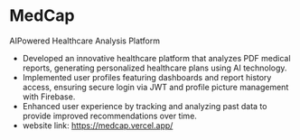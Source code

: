 # MedCap

AIPowered Healthcare Analysis Platform
- Developed an innovative healthcare platform that analyzes PDF medical reports,
generating personalized healthcare plans using AI technology.
- Implemented user profiles featuring dashboards and report history access, ensuring
secure login via JWT and profile picture management with Firebase.
- Enhanced user experience by tracking and analyzing past data to provide improved
recommendations over time.
- website link: https://medcap.vercel.app/
